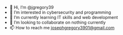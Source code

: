 - 👋 Hi, I’m @jgregory39
- 👀 I’m interested in cybersecurity and programming
- 🌱 I’m currently learning IT skills and web development
- 💞️ I’m looking to collaborate on nothing currently
- 📫 How to reach me josephgregory3901@gmail.com

<!---
jgregory39/jgregory39 is a ✨ special ✨ repository because its `README.md` (this file) appears on your GitHub profile.
You can click the Preview link to take a look at your changes.
--->
